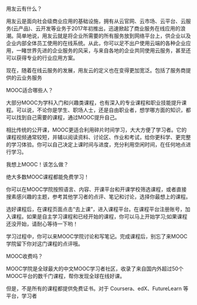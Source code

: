 用友云有什么？

用友云是面向社会级商业应用的基础设施，拥有从云官网、云市场、云平台、云服务(云产品)、云开发等业务于2017年初推出，迅速掀起了商业服务在线应用的浪潮。简单地说，用友云就是将企业所需要的所有服务放到网络平台上，供企业以及企业内部全体员工使用的在线系统。从此，你可以足不出户使用云端的各种企业应用，一睹世界先进的企业服务的风采，与来自各地的企业共同使用云服务，甚至还可以获得专业的行业应用方案。

现在，随着在线云服务的发展，用友云的定义也在变得更加宽泛。包括了服务商提供的云业务服务

MOOC适合哪些人？

大部分MOOC为学科入门和兴趣类课程，也有深入的专业课程和职业技能提升课程。可以说，不论你是学生、职场人士，还是自由职业者，想学哪方面的知识，都可以找到自己需要的课程，通过MOOC提升自己。

相比传统的公开课，MOOC更适合利用碎片时间学习，大大方便了学习者。它的课程视频通常较短，并辅以阅读资料、讨论区、作业和考试，给你更科学、更完整的学习体验。你可以自己决定上课时间与进度，充分利用空闲时间，在任何地点进行学习。

我想上MOOC！该怎么做？

绝大多数MOOC课程都能免费学习！

你可以在MOOC学院按照语言、内容、开课平台和开课学校筛选课程，或者直接搜素感兴趣的主题，参考其他学习者的点评、笔记和讨论，选择你最想上的课程。

选好课程后，在课程页面点击“去上课”，进入课程平台。在课程平台注册账号，加入课程。如果是自主学习课程和已经开始的课程，你可以马上开始学习;如果课程还没开始，请耐心等待一下哟！

学习过程中，你可以来MOOC学院讨论和写笔记。完成课程后，别忘了来MOOC学院留下你对这门课程的点评哦。

MOOC收费吗？

MOOC学院是全球最大的中文MOOC学习者社区，收录了来自国内外超过50个MOOC平台的数千门课程，帮你发现全球在线好课。

但是，不是所有的课程都提供免费证书。对于 Coursera、edX、FutureLearn 等平台，学习者


